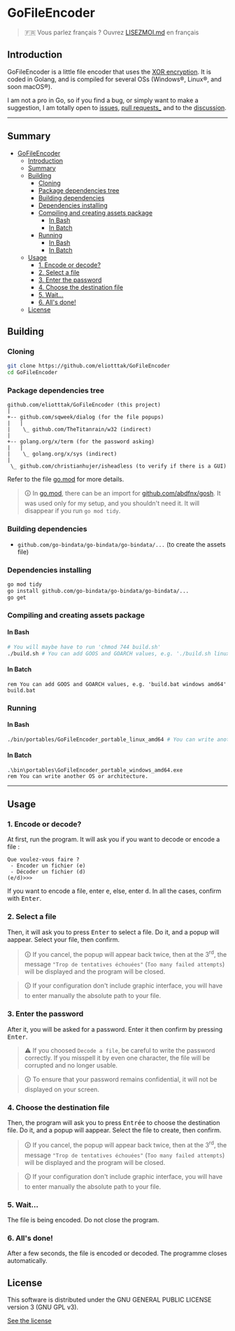 # GoFileEncoder

> &#x1F1EB;&#x1F1F7; Vous parlez français ? Ouvrez [LISEZMOI.md](LISEZMOI.md) en français

## Introduction

GoFileEncoder is a little file encoder that uses the [XOR encryption](https://en.wikipedia.org/wiki/XOR_cipher). It is coded in Golang, and is compiled for several OSs (Windows&reg;, Linux&reg;, and soon macOS&reg;).

I am not a pro in Go, so if you find a bug, or simply want to make a suggestion, I am totally open to [issues](https://github.com/eliotttak/GoFileEncoder/issues), [pull requests_](https://github.com/eliotttak/GoFileEncoder/pulls) and to the [discussion](https://github.com/eliotttak/GoFileEncoder/discussions).

---

## Summary
- [GoFileEncoder](#gofileencoder)
  - [Introduction](#introduction)
  - [Summary](#summary)
  - [Building](#building)
    - [Cloning](#cloning)
    - [Package dependencies tree](#package-dependencies-tree)
    - [Building dependencies](#building-dependencies)
    - [Dependencies installing](#dependencies-installing)
    - [Compiling and creating assets package](#compiling-and-creating-assets-package)
      - [In Bash](#in-bash)
      - [In Batch](#in-batch)
    - [Running](#running)
      - [In Bash](#in-bash-1)
      - [In Batch](#in-batch-1)
  - [Usage](#usage)
    - [1. Encode or decode?](#1-encode-or-decode)
    - [2. Select a file](#2-select-a-file)
    - [3. Enter the password](#3-enter-the-password)
    - [4. Choose the destination file](#4-choose-the-destination-file)
    - [5. Wait...](#5-wait)
    - [6. All's done!](#6-alls-done)
  - [License](#license)


## Building

### Cloning

```bash
git clone https://github.com/eliotttak/GoFileEncoder
cd GoFileEncoder
```

###  Package dependencies tree

```plaintext
github.com/eliotttak/GoFileEncoder (this project)
|
+-- github.com/sqweek/dialog (for the file popups)
|   |
|    \_ github.com/TheTitanrain/w32 (indirect)
|
+-- golang.org/x/term (for the password asking)
|   |
|    \_ golang.org/x/sys (indirect)
|
 \_ github.com/christianhujer/isheadless (to verify if there is a GUI)
```

Refer to the file [go.mod](./go.mod) for more details.
> &#x1F6C8; In [go.mod](./go.mod), there can be an import for [github.com/abdfnx/gosh](https://github.com/abdfnx/gosh). It was used only for my setup, and you shouldn't need it. It will disappear if you run `go mod tidy`.

### Building dependencies
- `github.com/go-bindata/go-bindata/go-bindata/...` (to create the assets file)

### Dependencies installing
```bash
go mod tidy
go install github.com/go-bindata/go-bindata/go-bindata/...
go get
```

### Compiling and creating assets package

#### In Bash
```bash
# You will maybe have to run 'chmod 744 build.sh'
./build.sh # You can add GOOS and GOARCH values, e.g. './build.sh linux amd64'
```

#### In Batch
```batch
rem You can add GOOS and GOARCH values, e.g. 'build.bat windows amd64'
build.bat
```

### Running
#### In Bash
```bash
./bin/portables/GoFileEncoder_portable_linux_amd64 # You can write another OS or architecture.
```

#### In Batch
```batch
.\bin\portables\GoFileEncoder_portable_windows_amd64.exe
rem You can write another OS or architecture.
```

---

## Usage

### 1. Encode or decode?

At first, run the program. It will ask you if you want to decode or encode a file :
```plaintext
Que voulez-vous faire ?
 - Encoder un fichier (e)
 - Décoder un fichier (d)
(e/d)>>>
```

If you want to encode a file, enter <kbd>e</kbd>, else, enter <kbd>d</kbd>. In all the cases, confirm with <kbd>Enter</kbd>.

### 2. Select a file

Then, it will ask you to press <kbd>Enter</kbd> to select a file. Do it, and a popup will aappear. Select your file, then confirm.
> &#x1F6C8; If you cancel, the popup will appear back twice, then at the 3<sup>rd</sup>, the message `"Trop de tentatives échouées"` (`Too many failed attempts`) will be displayed and the program will be closed.

> &#x1F6C8; If your configuration don't include graphic interface, you will have to enter manually the absolute path to your file.


### 3. Enter the password

After it, you will be asked for a password. Enter it then confirm by pressing <kbd>Enter</kbd>.
> &#x26A0; If you choosed `Decode a file`, be careful to write the password correctly. If you misspell it by even one character, the file will be corrupted and no longer usable.

> &#x1F6C8; To ensure that your password remains confidential, it will not be displayed on your screen.

### 4. Choose the destination file

Then, the program will ask you to press <kbd>Entrée</kbd> to choose the destination file. Do it, and a popup will aappear. Select the file to create, then confirm.
> &#x1F6C8; If you cancel, the popup will appear back twice, then at the 3<sup>rd</sup>, the message `"Trop de tentatives échouées"` (`Too many failed attempts`) will be displayed and the program will be closed.

> &#x1F6C8; If your configuration don't include graphic interface, you will have to enter manually the absolute path to your file.

### 5. Wait...

The file is being encoded. Do not close the program.

### 6. All's done!
After a few seconds, the file is encoded or decoded. The programme closes automatically.

## License
This software is distributed under the GNU GENERAL PUBLIC LICENSE version 3 (GNU GPL v3).

[See the license](LICENSE)

